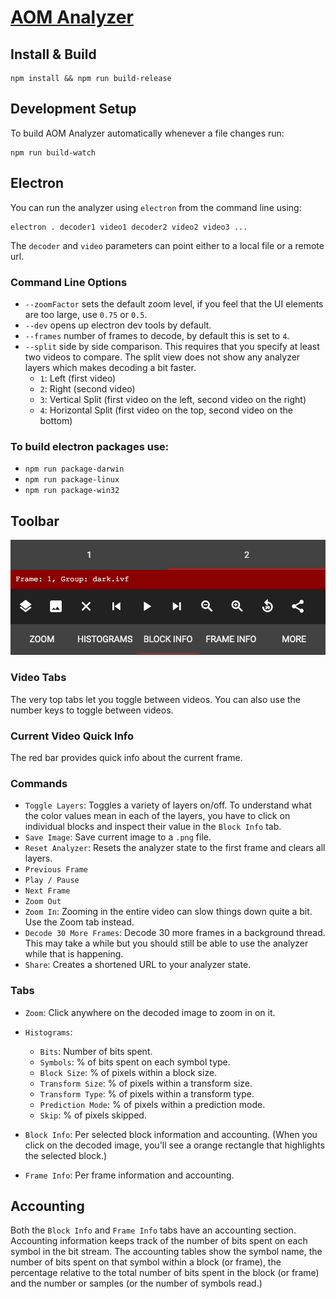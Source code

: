 # [AOM Analyzer](http://aomanalyzer.org)

## Install & Build

```
npm install && npm run build-release
```

## Development Setup

To build AOM Analyzer automatically whenever a file changes run:

```
npm run build-watch
```

## Electron

You can run the analyzer using `electron` from the command line using:

```
electron . decoder1 video1 decoder2 video2 video3 ...
```

The `decoder` and `video` parameters can point either to a local file or a remote url.

### Command Line Options

- `--zoomFactor` sets the default zoom level, if you feel that the UI elements are too large, use `0.75` or `0.5`.
- `--dev` opens up electron dev tools by default.
- `--frames` number of frames to decode, by default this is set to `4`.
- `--split` side by side comparison. This requires that you specify at least two videos to compare. The split view does not show any analyzer layers which makes decoding a bit faster.
  - `1`: Left (first video)
  - `2`: Right (second video)
  - `3`: Vertical Split (first video on the left, second video on the right)
  - `4`: Horizontal Split (first video on the top, second video on the bottom)

### To build electron packages use:

- `npm run package-darwin`
- `npm run package-linux`
- `npm run package-win32`

## Toolbar

![GitHub Logo](/img/toolbar.png)

### Video Tabs

The very top tabs let you toggle between videos. You can also use the number keys to toggle between videos.

### Current Video Quick Info

The red bar provides quick info about the current frame.

### Commands

- `Toggle Layers`: Toggles a variety of layers on/off. To understand what the color values mean in each of the layers, you have to click on individual blocks and inspect their value in the `Block Info` tab.
- `Save Image`: Save current image to a `.png` file.
- `Reset Analyzer`: Resets the analyzer state to the first frame and clears all layers.
- `Previous Frame`
- `Play / Pause`
- `Next Frame`
- `Zoom Out`
- `Zoom In`: Zooming in the entire video can slow things down quite a bit. Use the Zoom tab instead.
- `Decode 30 More Frames`: Decode 30 more frames in a background thread. This may take a while but you should still be able to use the analyzer while that is happening.
- `Share`: Creates a shortened URL to your analyzer state.

### Tabs

- `Zoom`: Click anywhere on the decoded image to zoom in on it.

- `Histograms`:
  - `Bits`: Number of bits spent.
  - `Symbols`: % of bits spent on each symbol type.
  - `Block Size`: % of pixels within a block size.
  - `Transform Size`: % of pixels within a transform size.
  - `Transform Type`: % of pixels within a transform type.
  - `Prediction Mode`: % of pixels within a prediction mode.
  - `Skip`: % of pixels skipped.

- `Block Info`: Per selected block information and accounting. (When you click on the decoded image, you'll see a orange rectangle that highlights the selected block.)
- `Frame Info`: Per frame information and accounting.

## Accounting

Both the `Block Info` and `Frame Info` tabs have an accounting section. Accounting information keeps track of the number of bits spent on each symbol in the bit stream. The accounting tables show the symbol name, the number of bits spent on that symbol within a block (or frame), the percentage relative to the total number of bits spent in the block (or frame) and the number or samples (or the number of symbols read.)
